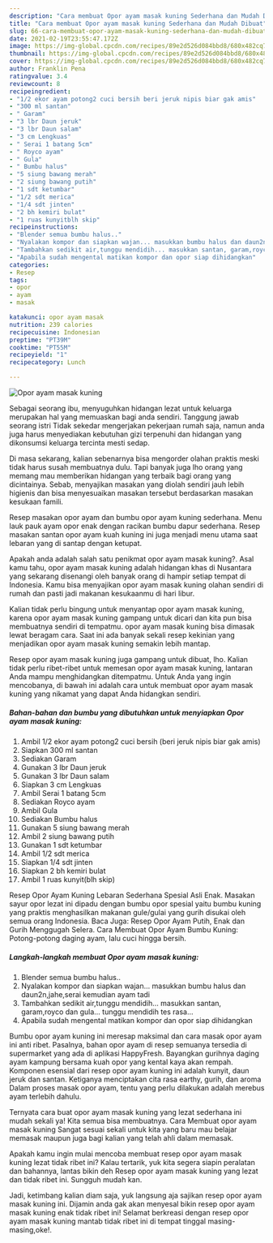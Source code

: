 ```yaml
---
description: "Cara membuat Opor ayam masak kuning Sederhana dan Mudah Dibuat"
title: "Cara membuat Opor ayam masak kuning Sederhana dan Mudah Dibuat"
slug: 66-cara-membuat-opor-ayam-masak-kuning-sederhana-dan-mudah-dibuat
date: 2021-02-19T23:55:47.172Z
image: https://img-global.cpcdn.com/recipes/89e2d526d084bbd8/680x482cq70/opor-ayam-masak-kuning-foto-resep-utama.jpg
thumbnail: https://img-global.cpcdn.com/recipes/89e2d526d084bbd8/680x482cq70/opor-ayam-masak-kuning-foto-resep-utama.jpg
cover: https://img-global.cpcdn.com/recipes/89e2d526d084bbd8/680x482cq70/opor-ayam-masak-kuning-foto-resep-utama.jpg
author: Franklin Pena
ratingvalue: 3.4
reviewcount: 8
recipeingredient:
- "1/2 ekor ayam potong2 cuci bersih beri jeruk nipis biar gak amis"
- "300 ml santan"
- " Garam"
- "3 lbr Daun jeruk"
- "3 lbr Daun salam"
- "3 cm Lengkuas"
- " Serai 1 batang 5cm"
- " Royco ayam"
- " Gula"
- " Bumbu halus"
- "5 siung bawang merah"
- "2 siung bawang putih"
- "1 sdt ketumbar"
- "1/2 sdt merica"
- "1/4 sdt jinten"
- "2 bh kemiri bulat"
- "1 ruas kunyitblh skip"
recipeinstructions:
- "Blender semua bumbu halus.."
- "Nyalakan kompor dan siapkan wajan... masukkan bumbu halus dan daun2n,jahe,serai kemudian ayam tadi"
- "Tambahkan sedikit air,tunggu mendidih... masukkan santan, garam,royco dan gula... tunggu mendidih tes rasa..."
- "Apabila sudah mengental matikan kompor dan opor siap dihidangkan"
categories:
- Resep
tags:
- opor
- ayam
- masak

katakunci: opor ayam masak 
nutrition: 239 calories
recipecuisine: Indonesian
preptime: "PT39M"
cooktime: "PT55M"
recipeyield: "1"
recipecategory: Lunch

---
```



![Opor ayam masak kuning](https://img-global.cpcdn.com/recipes/89e2d526d084bbd8/680x482cq70/opor-ayam-masak-kuning-foto-resep-utama.jpg)

Sebagai seorang ibu, menyuguhkan hidangan lezat untuk keluarga merupakan hal yang memuaskan bagi anda sendiri. Tanggung jawab seorang istri Tidak sekedar mengerjakan pekerjaan rumah saja, namun anda juga harus menyediakan kebutuhan gizi terpenuhi dan hidangan yang dikonsumsi keluarga tercinta mesti sedap.

Di masa  sekarang, kalian sebenarnya bisa mengorder olahan praktis meski tidak harus susah membuatnya dulu. Tapi banyak juga lho orang yang memang mau memberikan hidangan yang terbaik bagi orang yang dicintainya. Sebab, menyajikan masakan yang diolah sendiri jauh lebih higienis dan bisa menyesuaikan masakan tersebut berdasarkan masakan kesukaan famili. 

Resep masakan opor ayam dan bumbu opor ayam kuning sederhana. Menu lauk pauk ayam opor enak dengan racikan bumbu dapur sederhana. Resep masakan santan opor ayam kuah kuning ini juga menjadi menu utama saat lebaran yang di santap dengan ketupat.

Apakah anda adalah salah satu penikmat opor ayam masak kuning?. Asal kamu tahu, opor ayam masak kuning adalah hidangan khas di Nusantara yang sekarang disenangi oleh banyak orang di hampir setiap tempat di Indonesia. Kamu bisa menyajikan opor ayam masak kuning olahan sendiri di rumah dan pasti jadi makanan kesukaanmu di hari libur.

Kalian tidak perlu bingung untuk menyantap opor ayam masak kuning, karena opor ayam masak kuning gampang untuk dicari dan kita pun bisa membuatnya sendiri di tempatmu. opor ayam masak kuning bisa dimasak lewat beragam cara. Saat ini ada banyak sekali resep kekinian yang menjadikan opor ayam masak kuning semakin lebih mantap.

Resep opor ayam masak kuning juga gampang untuk dibuat, lho. Kalian tidak perlu ribet-ribet untuk memesan opor ayam masak kuning, lantaran Anda mampu menghidangkan ditempatmu. Untuk Anda yang ingin mencobanya, di bawah ini adalah cara untuk membuat opor ayam masak kuning yang nikamat yang dapat Anda hidangkan sendiri.

<!--inarticleads1-->

##### Bahan-bahan dan bumbu yang dibutuhkan untuk menyiapkan Opor ayam masak kuning:

1. Ambil 1/2 ekor ayam potong2 cuci bersih (beri jeruk nipis biar gak amis)
1. Siapkan 300 ml santan
1. Sediakan  Garam
1. Gunakan 3 lbr Daun jeruk
1. Gunakan 3 lbr Daun salam
1. Siapkan 3 cm Lengkuas
1. Ambil  Serai 1 batang 5cm
1. Sediakan  Royco ayam
1. Ambil  Gula
1. Sediakan  Bumbu halus
1. Gunakan 5 siung bawang merah
1. Ambil 2 siung bawang putih
1. Gunakan 1 sdt ketumbar
1. Ambil 1/2 sdt merica
1. Siapkan 1/4 sdt jinten
1. Siapkan 2 bh kemiri bulat
1. Ambil 1 ruas kunyit(blh skip)


Resep Opor Ayam Kuning Lebaran Sederhana Spesial Asli Enak. Masakan sayur opor lezat ini dipadu dengan bumbu opor spesial yaitu bumbu kuning yang praktis menghasilkan makanan gule/gulai yang gurih disukai oleh semua orang Indonesia. Baca Juga: Resep Opor Ayam Putih, Enak dan Gurih Menggugah Selera. Cara Membuat Opor Ayam Bumbu Kuning: Potong-potong daging ayam, lalu cuci hingga bersih. 

<!--inarticleads2-->

##### Langkah-langkah membuat Opor ayam masak kuning:

1. Blender semua bumbu halus..
1. Nyalakan kompor dan siapkan wajan... masukkan bumbu halus dan daun2n,jahe,serai kemudian ayam tadi
1. Tambahkan sedikit air,tunggu mendidih... masukkan santan, garam,royco dan gula... tunggu mendidih tes rasa...
1. Apabila sudah mengental matikan kompor dan opor siap dihidangkan


Bumbu opor ayam kuning ini meresap maksimal dan cara masak opor ayam ini anti ribet. Pasalnya, bahan opor ayam di resep semuanya tersedia di supermarket yang ada di aplikasi HappyFresh. Bayangkan gurihnya daging ayam kampung bersama kuah opor yang kental kaya akan rempah. Komponen esensial dari resep opor ayam kuning ini adalah kunyit, daun jeruk dan santan. Ketiganya menciptakan cita rasa earthy, gurih, dan aroma Dalam proses masak opor ayam, tentu yang perlu dilakukan adalah merebus ayam terlebih dahulu. 

Ternyata cara buat opor ayam masak kuning yang lezat sederhana ini mudah sekali ya! Kita semua bisa membuatnya. Cara Membuat opor ayam masak kuning Sangat sesuai sekali untuk kita yang baru mau belajar memasak maupun juga bagi kalian yang telah ahli dalam memasak.

Apakah kamu ingin mulai mencoba membuat resep opor ayam masak kuning lezat tidak ribet ini? Kalau tertarik, yuk kita segera siapin peralatan dan bahannya, lantas bikin deh Resep opor ayam masak kuning yang lezat dan tidak ribet ini. Sungguh mudah kan. 

Jadi, ketimbang kalian diam saja, yuk langsung aja sajikan resep opor ayam masak kuning ini. Dijamin anda gak akan menyesal bikin resep opor ayam masak kuning enak tidak ribet ini! Selamat berkreasi dengan resep opor ayam masak kuning mantab tidak ribet ini di tempat tinggal masing-masing,oke!.


